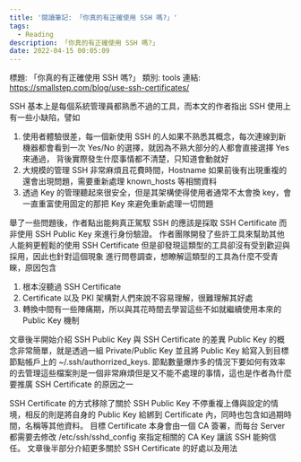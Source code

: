 ```yaml
---
title: '閱讀筆記: 「你真的有正確使用 SSH 嗎?」'
tags:
  - Reading
description: 「你真的有正確使用 SSH 嗎?」
date: 2022-04-15 00:05:09
---
```


標題: 「你真的有正確使用 SSH 嗎?」
類別: tools
連結: https://smallstep.com/blog/use-ssh-certificates/

SSH 基本上是每個系統管理員都熟悉不過的工具，而本文的作者指出 SSH 使用上有一些小缺陷，譬如
1. 使用者體驗很差，每一個新使用 SSH 的人如果不熟悉其概念，每次連線到新機器都會看到一次 Yes/No 的選擇，就因為不熟大部分的人都會直接選擇 Yes 來通過，
背後實際發生什麼事情都不清楚，只知道會動就好
2. 大規模的管理 SSH 非常麻煩且花費時間，Hostname 如果前後有出現重複的還會出現問題，需要重新處理 known_hosts 等相關資料
3. 透過 Key 的管理聽起來很安全，但是其架構使得使用者通常不太會換 key，會一直重富使用固定的那把 Key 來避免重新處理一切問題

舉了一些問題後，作者點出能夠真正駕馭 SSH 的應該是採取 SSH Certificate 而非使用 SSH Public Key 來進行身份驗證。
作者團隊開發了些許工具來幫助其他人能夠更輕鬆的使用 SSH Certificate 但是卻發現這類型的工具卻沒有受到歡迎與採用，因此也針對這個現象
進行問卷調查，想瞭解這類型的工具為什麼不受青睞，原因包含
1. 根本沒聽過 SSH Certificate
2. Certificate 以及 PKI 架構對人們來說不容易理解，很難理解其好處
3. 轉換中間有一些陣痛期，所以與其花時間去學習這些不如就繼續使用本來的 Public Key 機制

文章後半開始介紹 SSH Public Key 與 SSH Certificate 的差異
Public Key 的概念非常簡單，就是透過一組 Private/Public Key 並且將 Public Key 給寫入到目標節點帳戶上的 ~/.ssh/authorrized_keys.
節點數量爆炸多的情況下要如何有效率的去管理這些檔案則是一個非常麻煩但是又不能不處理的事情，這也是作者為什麼要推廣 SSH Certificate 的原因之一

SSH Certificate 的方式移除了關於 SSH Public Key 不停重複上傳與設定的情境，相反的則是將自身的 Public Key 給綁到 Certificate 內，同時也包含如過期時間，名稱等其他資料。
目標 Certificate 本身會由一個 CA 簽署，而每台 Server 都需要去修改 /etc/ssh/sshd_config 來指定相關的 CA Key 讓該 SSH 能夠信任。
文章後半部分介紹更多關於 SSH Certificate 的好處以及用法


